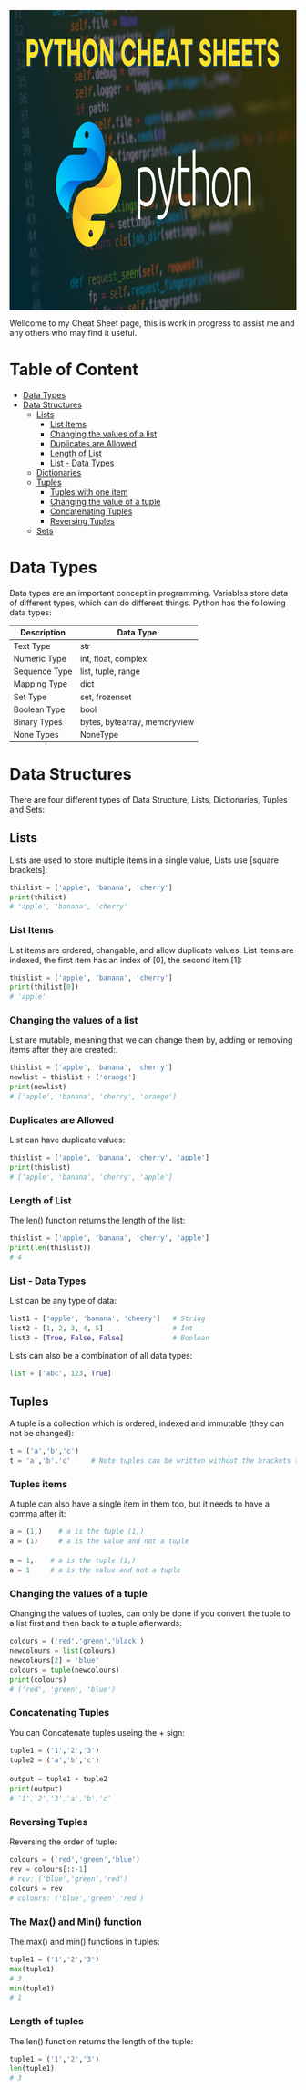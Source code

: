 <p align="center">
  <img src="img/Python-Cheat-Sheets.png" width="900" height="526" align="center" title="Pythion cheatsheet">
  
</p>

Wellcome to my Cheat Sheet page, this is work in progress to assist me and any others who may find it useful.

# Table of Content
- [Data Types](#data-types)
- [Data Structures](#data-structures)
  - [Lists](#lists)
    - [List Items](#list-items)
    - [Changing the values of a list](#changing-the-values-of-a-list)
    - [Duplicates are Allowed](#duplicates-are-allowed)
    - [Length of List](#length-of-list)
    - [List - Data Types](#list---data-types)
  - [Dictionaries](#dictionaries)
  - [Tuples](#tuples)
    - [Tuples with one item](#tuples-items)
    - [Changing the value of a tuple](#changing-the-values-of-a-tuple)
    - [Concatenating Tuples](#concatenating-tuples)
    - [Reversing Tuples](#reversing-tuples)
  - [Sets](#sets)

# Data Types

Data types are an important concept in programming. Variables store data of different types,
which can do different things. Python has the following data types:

| Description | Data Type |
| ----------- | --------- |
| Text Type | str |
| Numeric Type | int, float, complex |
| Sequence Type | list, tuple, range |
| Mapping Type | dict |
| Set Type | set, frozenset |
| Boolean Type | bool |
| Binary Types | bytes, bytearray, memoryview |
| None Types | NoneType |





# Data Structures

There are four different types of Data Structure, Lists, Dictionaries, Tuples and Sets:

## Lists

Lists are used to store multiple items in a single value, Lists use [square brackets]:

```python
thislist = ['apple', 'banana', 'cherry']
print(thilist)
# 'apple', 'banana', 'cherry'
```
### List Items

List items are ordered, changable, and allow duplicate values. List items are indexed, 
the first item has an index of [0], the second item [1]:

```python
thislist = ['apple', 'banana', 'cherry']
print(thilist[0])
# 'apple'
```

### Changing the values of a list 

List are mutable, meaning that we can change them by, adding or removing items after they are created:.

```python
thislist = ['apple', 'banana', 'cherry']
newlist = thislist + ['orange']
print(newlist)
# ['apple', 'banana', 'cherry', 'orange']
```

### Duplicates are Allowed

List can have duplicate values:

```python
thislist = ['apple', 'banana', 'cherry', 'apple']
print(thislist)
# ['apple', 'banana', 'cherry', 'apple']
```

### Length of List

The len() function returns the length of the list:

```python
thislist = ['apple', 'banana', 'cherry', 'apple']
print(len(thislist))
# 4
```

### List - Data Types

List can be any type of data:

```python
list1 = ['apple', 'banana', 'cheery']   # String
list2 = [1, 2, 3, 4, 5]                 # Int
list3 = [True, False, False]            # Boolean
```
Lists can also be a combination of all data types:

```python
list = ['abc', 123, True]
```








## Tuples

A tuple is a collection which is ordered, indexed and immutable (they can not be changed):

```python
t = ('a','b','c')
t = 'a','b'.'c'     # Note tuples can be written without the brackets too.
```
### Tuples items

A tuple can also have a single item in them too, but it needs to have a comma after it:

```python
a = (1,)    # a is the tuple (1,)
a = (1)     # a is the value and not a tuple

a = 1,    # a is the tuple (1,)
a = 1     # a is the value and not a tuple
```
### Changing the values of a tuple

Changing the values of tuples, can only be done if you convert the tuple to a list first and
then back to a tuple afterwards:

```python
colours = ('red','green','black')
newcolours = list(colours)
newcolours[2] = 'blue'
colours = tuple(newcolours)
print(colours)
# ('red', 'green', 'blue')
```
### Concatenating Tuples

You can Concatenate tuples useing the + sign:

```python
tuple1 = ('1','2','3')
tuple2 = ('a','b','c')

output = tuple1 + tuple2
print(output)
# '1','2','3','a','b','c'
```
### Reversing Tuples

Reversing the order of tuple:

```python
colours = ('red','green','blue')
rev = colours[::-1]
# rev: ('blue','green','red')
colours = rev
# colours: ('blue','green','red')
```
### The Max() and Min() function

The max() and min() functions in tuples:

```python
tuple1 = ('1','2','3')
max(tuple1)
# 3
min(tuple1)
# 1
```
### Length of tuples

The len() function returns the length of the tuple:

```python
tuple1 = ('1','2','3')
len(tuple1)
# 3
```



